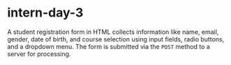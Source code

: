 # intern-day-3
A student registration form in HTML collects information like name, email, gender, date of birth, and course selection using input fields, radio buttons, and a dropdown menu. The form is submitted via the `POST` method to a server for processing.
